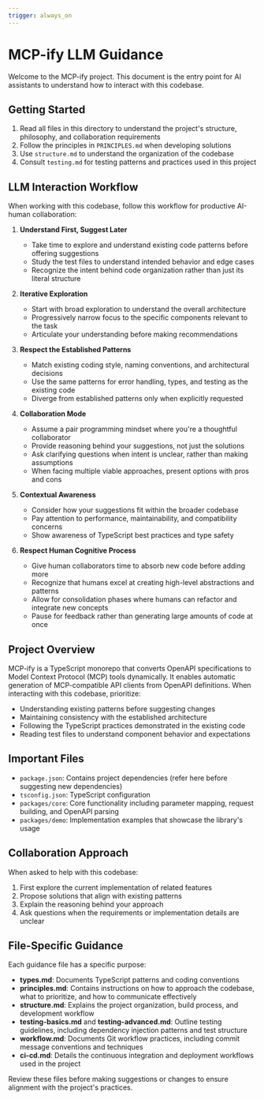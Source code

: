 ```yaml
---
trigger: always_on
---
```


# MCP-ify LLM Guidance

Welcome to the MCP-ify project. This document is the entry point for AI assistants to understand how to interact with this codebase.

## Getting Started

1. Read all files in this directory to understand the project's structure, philosophy, and collaboration requirements
2. Follow the principles in `PRINCIPLES.md` when developing solutions
3. Use `structure.md` to understand the organization of the codebase
4. Consult `testing.md` for testing patterns and practices used in this project

## LLM Interaction Workflow

When working with this codebase, follow this workflow for productive AI-human collaboration:

1. **Understand First, Suggest Later**

   - Take time to explore and understand existing code patterns before offering suggestions
   - Study the test files to understand intended behavior and edge cases
   - Recognize the intent behind code organization rather than just its literal structure

2. **Iterative Exploration**

   - Start with broad exploration to understand the overall architecture
   - Progressively narrow focus to the specific components relevant to the task
   - Articulate your understanding before making recommendations

3. **Respect the Established Patterns**

   - Match existing coding style, naming conventions, and architectural decisions
   - Use the same patterns for error handling, types, and testing as the existing code
   - Diverge from established patterns only when explicitly requested

4. **Collaboration Mode**

   - Assume a pair programming mindset where you're a thoughtful collaborator
   - Provide reasoning behind your suggestions, not just the solutions
   - Ask clarifying questions when intent is unclear, rather than making assumptions
   - When facing multiple viable approaches, present options with pros and cons

5. **Contextual Awareness**

   - Consider how your suggestions fit within the broader codebase
   - Pay attention to performance, maintainability, and compatibility concerns
   - Show awareness of TypeScript best practices and type safety

6. **Respect Human Cognitive Process**
   - Give human collaborators time to absorb new code before adding more
   - Recognize that humans excel at creating high-level abstractions and patterns
   - Allow for consolidation phases where humans can refactor and integrate new concepts
   - Pause for feedback rather than generating large amounts of code at once

## Project Overview

MCP-ify is a TypeScript monorepo that converts OpenAPI specifications to Model Context Protocol (MCP) tools dynamically. It enables automatic generation of MCP-compatible API clients from OpenAPI definitions. When interacting with this codebase, prioritize:

- Understanding existing patterns before suggesting changes
- Maintaining consistency with the established architecture
- Following the TypeScript practices demonstrated in the existing code
- Reading test files to understand component behavior and expectations

## Important Files

- `package.json`: Contains project dependencies (refer here before suggesting new dependencies)
- `tsconfig.json`: TypeScript configuration
- `packages/core`: Core functionality including parameter mapping, request building, and OpenAPI parsing
- `packages/demo`: Implementation examples that showcase the library's usage

## Collaboration Approach

When asked to help with this codebase:

1. First explore the current implementation of related features
2. Propose solutions that align with existing patterns
3. Explain the reasoning behind your approach
4. Ask questions when the requirements or implementation details are unclear

## File-Specific Guidance

Each guidance file has a specific purpose:

- **types.md**: Documents TypeScript patterns and coding conventions
- **principles.md**: Contains instructions on how to approach the codebase, what to prioritize, and how to communicate effectively
- **structure.md**: Explains the project organization, build process, and development workflow
- **testing-basics.md** and **testing-advanced.md**: Outline testing guidelines, including dependency injection patterns and test structure
- **workflow.md**: Documents Git workflow practices, including commit message conventions and techniques
- **ci-cd.md**: Details the continuous integration and deployment workflows used in the project

Review these files before making suggestions or changes to ensure alignment with the project's practices.
